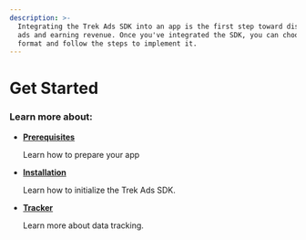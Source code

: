 ```yaml
---
description: >-
  Integrating the Trek Ads SDK into an app is the first step toward displaying
  ads and earning revenue. Once you've integrated the SDK, you can choose an ad
  format and follow the steps to implement it.
---
```


# Get Started

### Learn more about:

*   ****[**Prerequisites**](broken-reference)****

    Learn how to prepare your app
*   ****[**Installation**](broken-reference)****

    Learn how to initialize the Trek Ads SDK.
*   ****[**Tracker**](broken-reference)****

    Learn more about data tracking.
